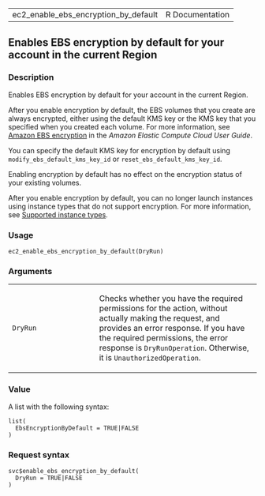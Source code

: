 <table style="width: 100%;">
<tbody>
<tr class="odd">
<td>ec2_enable_ebs_encryption_by_default</td>
<td style="text-align: right;">R Documentation</td>
</tr>
</tbody>
</table>

## Enables EBS encryption by default for your account in the current Region

### Description

Enables EBS encryption by default for your account in the current
Region.

After you enable encryption by default, the EBS volumes that you create
are always encrypted, either using the default KMS key or the KMS key
that you specified when you created each volume. For more information,
see [Amazon EBS
encryption](https://docs.aws.amazon.com/AWSEC2/latest/UserGuide/EBSEncryption.html)
in the *Amazon Elastic Compute Cloud User Guide*.

You can specify the default KMS key for encryption by default using
`modify_ebs_default_kms_key_id` or `reset_ebs_default_kms_key_id`.

Enabling encryption by default has no effect on the encryption status of
your existing volumes.

After you enable encryption by default, you can no longer launch
instances using instance types that do not support encryption. For more
information, see [Supported instance
types](https://docs.aws.amazon.com/AWSEC2/latest/UserGuide/EBSEncryption.html#EBSEncryption_supported_instances).

### Usage

    ec2_enable_ebs_encryption_by_default(DryRun)

### Arguments

<table>
<colgroup>
<col style="width: 35%" />
<col style="width: 65%" />
</colgroup>
<tbody>
<tr class="odd">
<td><code
id="ec2_enable_ebs_encryption_by_default_:_DryRun">DryRun</code></td>
<td><p>Checks whether you have the required permissions for the action,
without actually making the request, and provides an error response. If
you have the required permissions, the error response is
<code>DryRunOperation</code>. Otherwise, it is
<code>UnauthorizedOperation</code>.</p></td>
</tr>
</tbody>
</table>

### Value

A list with the following syntax:

    list(
      EbsEncryptionByDefault = TRUE|FALSE
    )

### Request syntax

    svc$enable_ebs_encryption_by_default(
      DryRun = TRUE|FALSE
    )
